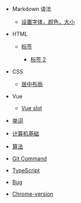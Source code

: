 - Markdown 语法

  - [设置字体，颜色，大小](Mk_SYNTAX/index.md)

- HTML

  - [标签](HTML/test1.md)

    - [标签 2](HTML/test2.md)

- CSS

  - [居中布局](CSS/center.md)
  <!-- - [公众平台](CONTACT.md) -->

- Vue

  - [Vue slot](Vue/test2.md)

- [单词](Word/index.md)

- [计算机基础](ComputerBase/index.md)

- [算法](Algorithm/index.md)

- [Git Command](Git/index.md)

- [TypeScript](TypeScript/index.md)

- [Bug](Bug/index.md)

- [Chrome-version](Chrome/index.md)

<!-- - Gradle
  - [Deploy](deploy.md)
- 其他小工具

  - [JWT](jwt/README.md)

- [Awesome docsify](awesome.md)
- [Changelog](changelog.md) -->
